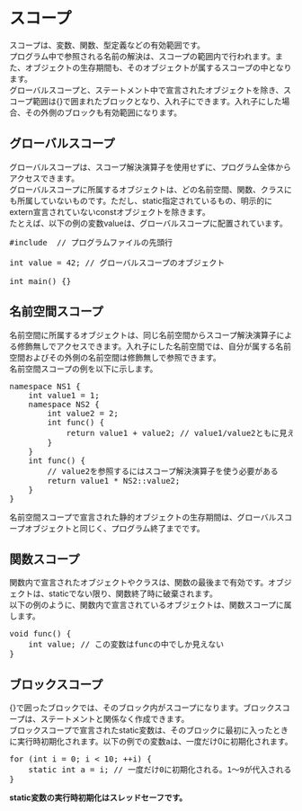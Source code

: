 # スコープ
 スコープは、変数、関数、型定義などの有効範囲です。<br>
 プログラム中で参照される名前の解決は、スコープの範囲内で行われます。また、オブジェクトの生存期間も、そのオブジェクトが属するスコープの中となります。<br>
 グローバルスコープと、ステートメント中で宣言されたオブジェクトを除き、スコープ範囲は{}で囲まれたブロックとなり、入れ子にできます。入れ子にした場合、その外側のブロックも有効範囲になります。<br>

## グローバルスコープ
 グローバルスコープは、スコープ解決演算子を使用せずに、プログラム全体からアクセスできます。<br>
 グローバルスコープに所属するオブジェクトは、どの名前空間、関数、クラスにも所属していないものです。ただし、static指定されているもの、明示的にextern宣言されていないconstオブジェクトを除きます。<br>
 たとえば、以下の例の変数valueは、グローバルスコープに配置されています。<br>

<pre>
#include <iostream> // プログラムファイルの先頭行

int value = 42; // グローバルスコープのオブジェクト

int main() {}
</pre>

## 名前空間スコープ
 名前空間に所属するオブジェクトは、同じ名前空間からスコープ解決演算子による修飾無しでアクセスできます。入れ子にした名前空間では、自分が属する名前空間およびその外側の名前空間は修飾無しで参照できます。<br>
 名前空間スコープの例を以下に示します。<br>

<pre>
namespace NS1 {
    int value1 = 1;
    namespace NS2 {
        int value2 = 2;
        int func() {
            return value1 + value2; // value1/value2ともに見えている
        }
    }
    int func() {
        // value2を参照するにはスコープ解決演算子を使う必要がある
        return value1 * NS2::value2;
    }
}
</pre>

 名前空間スコープで宣言された静的オブジェクトの生存期間は、グローバルスコープオブジェクトと同じく、プログラム終了までです。<br>

## 関数スコープ
 関数内で宣言されたオブジェクトやクラスは、関数の最後まで有効です。オブジェクトは、staticでない限り、関数終了時に破棄されます。<br>
 以下の例のように、関数内で宣言されているオブジェクトは、関数スコープに属します。<br>

<pre>
void func() {
    int value; // この変数はfuncの中でしか見えない
}
</pre>

## ブロックスコープ
 {}で囲ったブロックでは、そのブロック内がスコープになります。ブロックスコープは、ステートメントと関係なく作成できます。<br>
 ブロックスコープで宣言されたstatic変数は、そのブロックに最初に入ったときに実行時初期化されます。以下の例での変数aは、一度だけ0に初期化されます。<br>

<pre>
for (int i = 0; i < 10; ++i) {
    static int a = i; // 一度だけ0に初期化される。1～9が代入されることはない
}
</pre>

 **static変数の実行時初期化はスレッドセーフです。**
